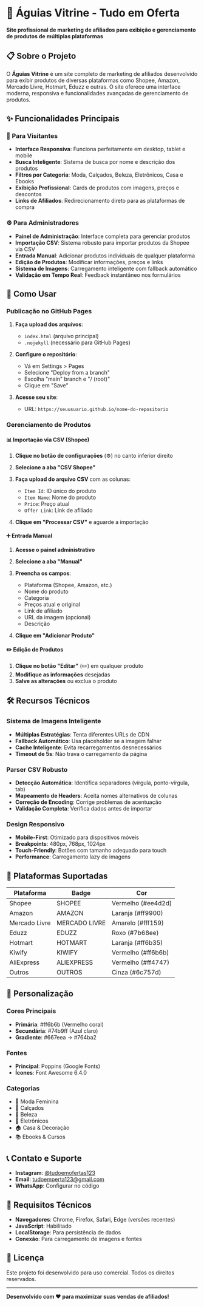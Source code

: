# 🦅 Águias Vitrine - Tudo em Oferta

**Site profissional de marketing de afiliados para exibição e gerenciamento de produtos de múltiplas plataformas**

## 📋 Sobre o Projeto

O **Águias Vitrine** é um site completo de marketing de afiliados desenvolvido para exibir produtos de diversas plataformas como Shopee, Amazon, Mercado Livre, Hotmart, Eduzz e outras. O site oferece uma interface moderna, responsiva e funcionalidades avançadas de gerenciamento de produtos.

## ✨ Funcionalidades Principais

### 🎯 Para Visitantes
- **Interface Responsiva**: Funciona perfeitamente em desktop, tablet e mobile
- **Busca Inteligente**: Sistema de busca por nome e descrição dos produtos
- **Filtros por Categoria**: Moda, Calçados, Beleza, Eletrônicos, Casa e Ebooks
- **Exibição Profissional**: Cards de produtos com imagens, preços e descontos
- **Links de Afiliados**: Redirecionamento direto para as plataformas de compra

### ⚙️ Para Administradores
- **Painel de Administração**: Interface completa para gerenciar produtos
- **Importação CSV**: Sistema robusto para importar produtos da Shopee via CSV
- **Entrada Manual**: Adicionar produtos individuais de qualquer plataforma
- **Edição de Produtos**: Modificar informações, preços e links
- **Sistema de Imagens**: Carregamento inteligente com fallback automático
- **Validação em Tempo Real**: Feedback instantâneo nos formulários

## 🚀 Como Usar

### Publicação no GitHub Pages

1. **Faça upload dos arquivos**:
   - `index.html` (arquivo principal)
   - `.nojekyll` (necessário para GitHub Pages)

2. **Configure o repositório**:
   - Vá em Settings > Pages
   - Selecione "Deploy from a branch"
   - Escolha "main" branch e "/ (root)"
   - Clique em "Save"

3. **Acesse seu site**:
   - URL: `https://seuusuario.github.io/nome-do-repositorio`

### Gerenciamento de Produtos

#### 📊 Importação via CSV (Shopee)

1. **Clique no botão de configurações** (⚙️) no canto inferior direito
2. **Selecione a aba "CSV Shopee"**
3. **Faça upload do arquivo CSV** com as colunas:
   - `Item Id`: ID único do produto
   - `Item Name`: Nome do produto
   - `Price`: Preço atual
   - `Offer Link`: Link de afiliado

4. **Clique em "Processar CSV"** e aguarde a importação

#### ➕ Entrada Manual

1. **Acesse o painel administrativo**
2. **Selecione a aba "Manual"**
3. **Preencha os campos**:
   - Plataforma (Shopee, Amazon, etc.)
   - Nome do produto
   - Categoria
   - Preços atual e original
   - Link de afiliado
   - URL da imagem (opcional)
   - Descrição

4. **Clique em "Adicionar Produto"**

#### ✏️ Edição de Produtos

1. **Clique no botão "Editar"** (✏️) em qualquer produto
2. **Modifique as informações** desejadas
3. **Salve as alterações** ou exclua o produto

## 🛠️ Recursos Técnicos

### Sistema de Imagens Inteligente
- **Múltiplas Estratégias**: Tenta diferentes URLs de CDN
- **Fallback Automático**: Usa placeholder se a imagem falhar
- **Cache Inteligente**: Evita recarregamentos desnecessários
- **Timeout de 5s**: Não trava o carregamento da página

### Parser CSV Robusto
- **Detecção Automática**: Identifica separadores (vírgula, ponto-vírgula, tab)
- **Mapeamento de Headers**: Aceita nomes alternativos de colunas
- **Correção de Encoding**: Corrige problemas de acentuação
- **Validação Completa**: Verifica dados antes de importar

### Design Responsivo
- **Mobile-First**: Otimizado para dispositivos móveis
- **Breakpoints**: 480px, 768px, 1024px
- **Touch-Friendly**: Botões com tamanho adequado para touch
- **Performance**: Carregamento lazy de imagens

## 📱 Plataformas Suportadas

| Plataforma | Badge | Cor |
|------------|-------|-----|
| Shopee | SHOPEE | Vermelho (#ee4d2d) |
| Amazon | AMAZON | Laranja (#ff9900) |
| Mercado Livre | MERCADO LIVRE | Amarelo (#fff159) |
| Eduzz | EDUZZ | Roxo (#7b68ee) |
| Hotmart | HOTMART | Laranja (#ff6b35) |
| Kiwify | KIWIFY | Vermelho (#ff6b6b) |
| AliExpress | ALIEXPRESS | Vermelho (#ff4747) |
| Outros | OUTROS | Cinza (#6c757d) |

## 🎨 Personalização

### Cores Principais
- **Primária**: #ff6b6b (Vermelho coral)
- **Secundária**: #74b9ff (Azul claro)
- **Gradiente**: #667eea → #764ba2

### Fontes
- **Principal**: Poppins (Google Fonts)
- **Ícones**: Font Awesome 6.4.0

### Categorias
- 👗 Moda Feminina
- 👠 Calçados
- 💄 Beleza
- 📱 Eletrônicos
- 🏠 Casa & Decoração
- 📚 Ebooks & Cursos

## 📞 Contato e Suporte

- **Instagram**: [@tudoemofertas123](https://instagram.com/tudoemofertas123)
- **Email**: tudoemperta123@gmail.com
- **WhatsApp**: Configurar no código

## 🔧 Requisitos Técnicos

- **Navegadores**: Chrome, Firefox, Safari, Edge (versões recentes)
- **JavaScript**: Habilitado
- **LocalStorage**: Para persistência de dados
- **Conexão**: Para carregamento de imagens e fontes

## 📄 Licença

Este projeto foi desenvolvido para uso comercial. Todos os direitos reservados.

---

**Desenvolvido com ❤️ para maximizar suas vendas de afiliados!**
